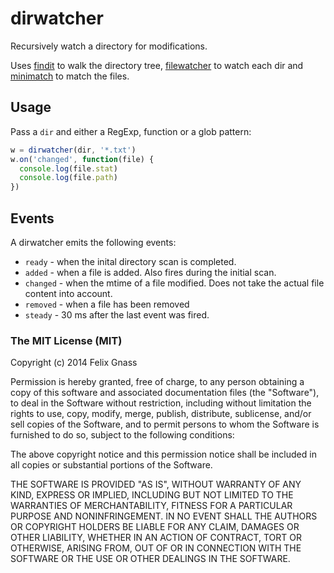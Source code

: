 # dirwatcher

Recursively watch a directory for modifications.

Uses [findit](https://npmjs.org/package/findit) to walk the directory tree,
[filewatcher](https://npmjs.org/package/filewatcher) to watch each dir
and [minimatch](https://npmjs.org/package/minimatch) to match the files.

## Usage

Pass a `dir` and either a RegExp, function or a glob pattern:

```js
w = dirwatcher(dir, '*.txt')
w.on('changed', function(file) {
  console.log(file.stat)
  console.log(file.path)
})
```

## Events

A dirwatcher emits the following events:

* `ready` - when the inital directory scan is completed.
* `added` - when a file is added. Also fires during the initial scan.
* `changed` - when the mtime of a file modified. Does not take the actual file content into account.
* `removed` - when a file has been removed
* `steady` - 30 ms after the last event was fired.

### The MIT License (MIT)

Copyright (c) 2014 Felix Gnass

Permission is hereby granted, free of charge, to any person obtaining a copy
of this software and associated documentation files (the "Software"), to deal
in the Software without restriction, including without limitation the rights
to use, copy, modify, merge, publish, distribute, sublicense, and/or sell
copies of the Software, and to permit persons to whom the Software is
furnished to do so, subject to the following conditions:

The above copyright notice and this permission notice shall be included in
all copies or substantial portions of the Software.

THE SOFTWARE IS PROVIDED "AS IS", WITHOUT WARRANTY OF ANY KIND, EXPRESS OR
IMPLIED, INCLUDING BUT NOT LIMITED TO THE WARRANTIES OF MERCHANTABILITY,
FITNESS FOR A PARTICULAR PURPOSE AND NONINFRINGEMENT. IN NO EVENT SHALL THE
AUTHORS OR COPYRIGHT HOLDERS BE LIABLE FOR ANY CLAIM, DAMAGES OR OTHER
LIABILITY, WHETHER IN AN ACTION OF CONTRACT, TORT OR OTHERWISE, ARISING FROM,
OUT OF OR IN CONNECTION WITH THE SOFTWARE OR THE USE OR OTHER DEALINGS IN
THE SOFTWARE.
